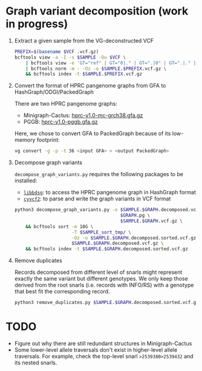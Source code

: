 # Graph variant decomposition (work in progress)

1. Extract a given sample from the VG-deconstructed VCF

    ```sh
    PREFIX=$(basename $VCF .vcf.gz)
    bcftools view -a -I -s $SAMPLE -Ou $VCF \
        | bcftools view -e 'GT="ref" | GT="0|." | GT=".|0" | GT=".|." | GT="." | GT="0/." | GT="./0" | GT="./."' -Ou \
        | bcftools norm -m - -Oz -o $SAMPLE.$PREFIX.vcf.gz \
	    && bcftools index -t $SAMPLE.$PREFIX.vcf.gz
    ```

2. Convert the format of HPRC pangenome graphs from GFA to HashGraph/ODGI/PackedGraph

    There are two HPRC pangenome graphs:
    
    - Minigraph-Cactus: [hprc-v1.0-mc-grch38.gfa.gz](https://s3-us-west-2.amazonaws.com/human-pangenomics/pangenomes/freeze/freeze1/minigraph-cactus/hprc-v1.0-mc-grch38.gfa.gz)
    - PGGB: [hprc-v1.0-pggb.gfa.gz](https://s3-us-west-2.amazonaws.com/human-pangenomics/pangenomes/freeze/freeze1/pggb/hprc-v1.0-pggb.gfa.gz)

    Here, we chose to convert GFA to PackedGraph because of its low-memory footprint:

    ```sh
    vg convert -g -p -t 36 <input GFA> > <output PackedGraph>
    ```

3. Decompose graph variants

    `decompose_graph_variants.py` requires the following packages to be installed:

    - [`libbdsg`](https://github.com/vgteam/libbdsg): to access the HPRC pangenome graph in HashGraph format
    - [`cyvcf2`](https://github.com/brentp/cyvcf2): to parse and write the graph variants in VCF format
    

    ```sh
    python3 decompose_graph_variants.py -o $SAMPLE.$GRAPH.decomposed.vcf.gz \
                                           $GRAPH.pg \
                                           $SAMPLE.$GRAPH.vcf.gz \
        && bcftools sort -m 10G \
                         -T $SAMPLE_sort_tmp/ \
                         -Oz -o $SAMPLE.$GRAPH.decomposed.sorted.vcf.gz \
                         $SAMPLE.$GRAPH.decomposed.vcf.gz \
        && bcftools index -t $SAMPLE.$GRAPH.decomposed.sorted.vcf.gz
    ```

4. Remove duplicates

    Records decomposed from different level of snarls might represent exactly the same variant but different genotypes.
    We only keep those derived from the root snarls (i.e. records with INFO/RS) with a genotype that best fit the corresponding record.

    ```sh
    python3 remove_duplicates.py $SAMPLE.$GRAPH.decomposed.sorted.vcf.gz
    ```

# TODO

- Figure out why there are still redundant structures in Minigraph-Cactus
- Some lower-level allele traversals don't exist in higher-level allele traversals. For example, check the top-level snarl `>2539380>2539432` and its nested snarls.
